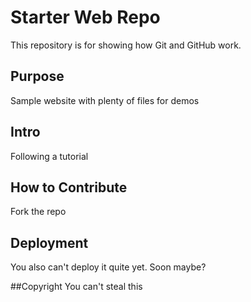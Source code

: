 # Starter Web Repo
This repository is for showing how Git and GitHub work.

## Purpose
Sample website with plenty of files for demos

## Intro
Following a tutorial

## How to Contribute
Fork the repo

## Deployment
You also can't deploy it quite yet. Soon maybe?

##Copyright
You can't steal this
